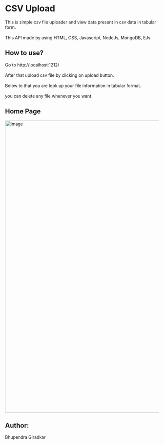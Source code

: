 # CSV Upload
This is simple csv file uploader and view data present in csv data in tabular form.
<br><br>
This API made by using HTML, CSS, Javascript, NodeJs, MongoDB, EJs.

## How to use?
Go to  http://localhost:1212/  <br><br>
After that upload csv file by clicking on upload button.<br><br>
Below to that you are look up your file information in tabular format.<br><br>
you can delete any file whenever you want.

## Home Page
<img width="956" alt="image" src="https://github.com/Bhupendra-Giradkar/CSV_Upload/assets/149242441/63b52fbc-66ed-4023-9403-59cb97a84de3">

## Author:
Bhupendra Giradkar


